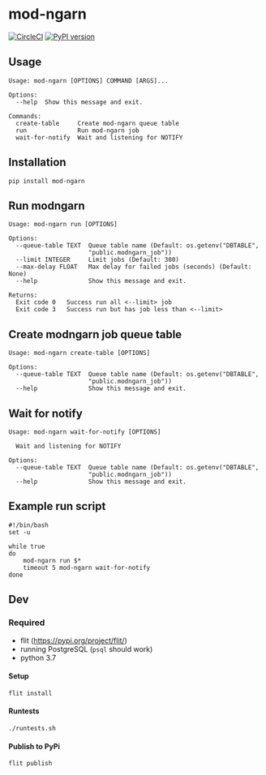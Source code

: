 # mod-ngarn 

[![CircleCI](https://circleci.com/gh/Proteus-tech/mod-ngarn.svg?style=svg)](https://circleci.com/gh/Proteus-tech/mod-ngarn) [![PyPI version](https://badge.fury.io/py/mod_ngarn.svg)](https://badge.fury.io/py/mod_ngarn)

## Usage
```
Usage: mod-ngarn [OPTIONS] COMMAND [ARGS]...

Options:
  --help  Show this message and exit.

Commands:
  create-table     Create mod-ngarn queue table
  run              Run mod-ngarn job
  wait-for-notify  Wait and listening for NOTIFY
```

## Installation
```
pip install mod-ngarn
```

## Run modngarn
```
Usage: mod-ngarn run [OPTIONS]

Options:
  --queue-table TEXT  Queue table name (Default: os.getenv("DBTABLE",
                      "public.modngarn_job"))
  --limit INTEGER     Limit jobs (Default: 300)
  --max-delay FLOAT   Max delay for failed jobs (seconds) (Default: None)
  --help              Show this message and exit.

Returns:
  Exit code 0   Success run all <--limit> job
  Exit code 3   Success run but has job less than <--limit> 
```

## Create modngarn job queue table
```
Usage: mod-ngarn create-table [OPTIONS]

Options:
  --queue-table TEXT  Queue table name (Default: os.getenv("DBTABLE",
                      "public.modngarn_job"))
  --help              Show this message and exit.
```

## Wait for notify
```
Usage: mod-ngarn wait-for-notify [OPTIONS]

  Wait and listening for NOTIFY

Options:
  --queue-table TEXT  Queue table name (Default: os.getenv("DBTABLE",
                      "public.modngarn_job"))
  --help              Show this message and exit.
```

## Example run script
```
#!/bin/bash
set -u

while true
do
    mod-ngarn run $*
    timeout 5 mod-ngarn wait-for-notify
done
```

## Dev
### Required
- flit (https://pypi.org/project/flit/)
- running PostgreSQL (`psql` should work)
- python 3.7

#### Setup
```
flit install
```

#### Runtests
```
./runtests.sh
```

#### Publish to PyPi
```
flit publish
```
